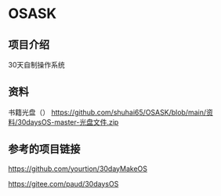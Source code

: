 # OSASK

## 项目介绍

30天自制操作系统

## 资料

书籍光盘（） https://github.com/shuhai65/OSASK/blob/main/资料/30daysOS-master-光盘文件.zip 

## 参考的项目链接

https://github.com/yourtion/30dayMakeOS

https://gitee.com/paud/30daysOS

